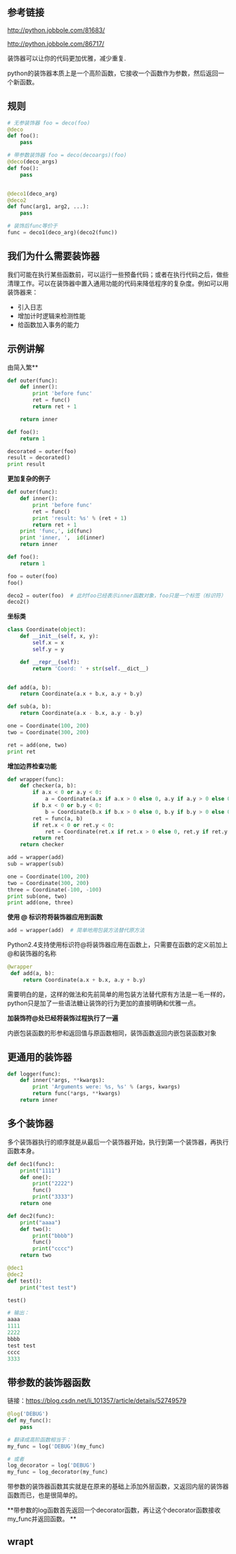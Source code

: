 ## 参考链接

http://python.jobbole.com/81683/

http://python.jobbole.com/86717/

装饰器可以让你的代码更加优雅，减少重复.

python的装饰器本质上是一个高阶函数，它接收一个函数作为参数，然后返回一个新函数。

## 规则

```python
# 无参装饰器 foo = deco(foo)
@deco
def foo():
    pass

# 带参数装饰器 foo = deco(decoargs)(foo)
@deco(deco_args)
def foo():
    pass


@deco1(deco_arg)
@deco2
def func(arg1, arg2, ...):
	pass

# 装饰后func等价于
func = deco1(deco_arg)(deco2(func))
```

## 我们为什么需要装饰器

我们可能在执行某些函数前，可以运行一些预备代码；或者在执行代码之后，做些清理工作。可以在装饰器中置入通用功能的代码来降低程序的复杂度。例如可以用装饰器来：

* 引入日志
* 增加计时逻辑来检测性能
* 给函数加入事务的能力

## 示例讲解



由简入繁**

```python
def outer(func):
    def inner():
        print 'before func'
        ret = func()
        return ret + 1

    return inner

def foo():
    return 1

decorated = outer(foo)
result = decorated()
print result
```

**更加复杂的例子**

```python
def outer(func):
    def inner():
        print 'before func'
        ret = func()
        print 'result: %s' % (ret + 1)
        return ret + 1
    print 'func,', id(func)
    print 'inner, ',  id(inner)
    return inner

def foo():
    return 1

foo = outer(foo)
foo()

deco2 = outer(foo)  # 此时foo已经表示inner函数对象，foo只是一个标签（标识符）
deco2()
```

**坐标类**

```python
class Coordinate(object):
    def __init__(self, x, y):
        self.x = x
        self.y = y

    def __repr__(self):
        return 'Coord: ' + str(self.__dict__)


def add(a, b):
    return Coordinate(a.x + b.x, a.y + b.y)

def sub(a, b):
    return Coordinate(a.x - b.x, a.y - b.y)

one = Coordinate(100, 200)
two = Coordinate(300, 200)

ret = add(one, two)
print ret

```

**增加边界检查功能**

```python
def wrapper(func):
    def checker(a, b):
        if a.x < 0 or a.y < 0:
            a = Coordinate(a.x if a.x > 0 else 0, a.y if a.y > 0 else 0)
        if b.x < 0 or b.y < 0:
            b = Coordinate(b.x if b.x > 0 else 0, b.y if b.y > 0 else 0)
        ret = func(a, b)
        if ret.x < 0 or ret.y < 0:
            ret = Coordinate(ret.x if ret.x > 0 else 0, ret.y if ret.y > 0 else 0)
        return ret
    return checker

add = wrapper(add)
sub = wrapper(sub)

one = Coordinate(100, 200)
two = Coordinate(300, 200)
three = Coordinate(-100, -100)
print sub(one, two)
print add(one, three)
```

**使用 @ 标识符将装饰器应用到函数** 

```python
add = wrapper(add)  # 简单地用包装方法替代原方法
```

Python2.4支持使用标识符@将装饰器应用在函数上，只需要在函数的定义前加上@和装饰器的名称 

```python
@wrapper
 def add(a, b):
     return Coordinate(a.x + b.x, a.y + b.y)
```

需要明白的是，这样的做法和先前简单的用包装方法替代原有方法是一毛一样的， python只是加了一些语法糖让装饰的行为更加的直接明确和优雅一点。 

**加装饰符@处已经将装饰过程执行了一遍**

内嵌包装函数的形参和返回值与原函数相同，装饰函数返回内嵌包装函数对象

## 更通用的装饰器

```python
def logger(func):
    def inner(*args, **kwargs):
        print 'Arguments were: %s, %s' % (args, kwargs)
    	return func(*args, **kwargs)
    return inner
```

## 多个装饰器

多个装饰器执行的顺序就是从最后一个装饰器开始，执行到第一个装饰器，再执行函数本身。 

```python
def dec1(func):  
    print("1111")  
    def one():  
        print("2222")  
        func()  
        print("3333")  
    return one  

def dec2(func):  
    print("aaaa")  
    def two():  
        print("bbbb")  
        func()  
        print("cccc")  
    return two  

@dec1  
@dec2  
def test():  
    print("test test")  

test() 

# 输出：
aaaa  
1111  
2222  
bbbb  
test test  
cccc  
3333
```

## 带参数的装饰器函数

链接：https://blog.csdn.net/li_101357/article/details/52749579

```python
@log('DEBUG')
def my_func():
    pass

```



```python
# 翻译成高阶函数相当于：
my_func = log('DEBUG')(my_func)

# 或者
log_decorator = log('DEBUG')
my_func = log_decorator(my_func)

```

带参数的装饰器函数其实就是在原来的基础上添加外层函数，又返回内层的装饰器函数而已，也是很简单的。 

**带参数的log函数首先返回一个decorator函数，再让这个decorator函数接收my_func并返回函数。 **

## wrapt

